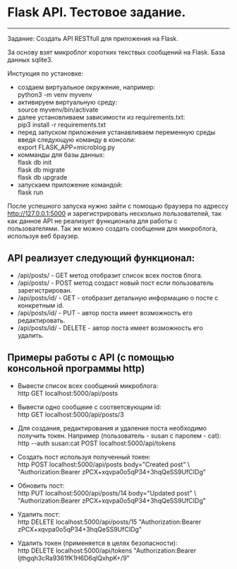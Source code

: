 # Flask API. Тестовое задание.
---


Задание: Создать API RESTfull для приложения на Flask.

За основу взят микроблог коротких текствых сообщений на Flask. База данных sqlite3.  

Инстукция по установке:
- cоздаем виртуальное окружение, например:  
    python3 -m venv myvenv  
- активируем виртуальную среду:  
    source myvenv/bin/activate  
- далее установливаем зависимости из requirements.txt:  
    pip3 install -r requirements.txt  
- перед запуском приложения устанавливаем переменную среды введя следующую команду в консоли:  
    export FLASK_APP=microblog.py
- комманды для базы данных:  
    flask db init  
    flask db migrate  
    flask db upgrade    
- запускаем приложение командой:  
    flask run  

После успешного запуска нужно зайти с помощью браузера по адрессу http://127.0.0.1:5000 и зарегистрировать несколько пользователей, так как данное API не реализует функционала для работы с пользователями. Так же можно создать сообщения для микроблога, используя веб браузер.  

## API реализует следующий функционал:

* /api/posts/ - GET метод отобразит список всех постов блога.
* /api/posts/ - POST метод создаст новый пост если пользователь зарегистрирован.
* /api/posts/id/ - GET - отобразит детальную информацию о посте с конкретным id.
* /api/posts/id/ - PUT - автор поста имеет возможность его редактировать.
* /api/posts/id/ - DELETE - автор поста имеет возможность его удалить.

## Примеры работы с API (с помощью консольной программы http)

* Вывести список всех сообщений микроблога:  
    http GET localhost:5000/api/posts

* Вывести одно сообщеие с соответсвующим id:  
    http GET localhost:5000/api/posts/3

* Для создания, редактирования и удаления поста необходимо получить токен. Например (пользователь - susan с паролем - cat):  
    http --auth susan:cat POST localhost:5000/api/tokens

* Создать пост используя полученный токен:  
    http POST localhost:5000/api/posts body="Created post" \  
"Authorization:Bearer zPCX+xqvpa0o5qP34+3hqQeSS9UfCIDg"  

* Обновить пост:  
    http PUT localhost:5000/api/posts/14 body="Updated post" \  
"Authorization:Bearer zPCX+xqvpa0o5qP34+3hqQeSS9UfCIDg"  

* Удалить пост:  
    http DELETE localhost:5000/api/posts/15 "Authorization:Bearer zPCX+xqvpa0o5qP34+3hqQeSS9UfCIDg"  

* Удалить токен (применяется в целях безопасности):  
    http DELETE localhost:5000/api/tokens "Authorization:Bearer Ijthgqh3cRa9361fK1H6D6qlQxhpK+/9"

